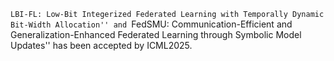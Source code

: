 ``LBI-FL: Low-Bit Integerized Federated Learning with Temporally Dynamic Bit-Width Allocation'' and ``FedSMU: Communication-Efficient and Generalization-Enhanced Federated Learning through Symbolic Model Updates'' has been accepted by ICML2025.
